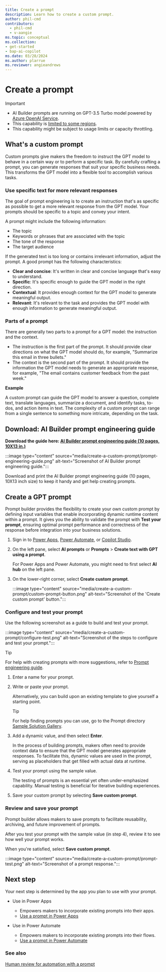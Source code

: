 ```yaml
---
title: Create a prompt
description: Learn how to create a custom prompt.
author: phil-cmd
contributors:
  - phil-cmd
  - v-aangie
ms.topic: conceptual
ms.collection: 
- get-started
- bap-ai-copilot
ms.date: 03/28/2024
ms.author: plarrue
ms.reviewer: angieandrews
---
```


# Create a prompt

> [!IMPORTANT]
> - AI Builder prompts are running on GPT-3.5 Turbo model powered by [Azure OpenAI Service](/azure/ai-services/openai/whats-new).
> - This capability is [limited to some regions](availability-region.md#prompts).
> - This capability might be subject to usage limits or capacity throttling.

## What's a custom prompt

Custom prompts give makers the freedom to instruct the GPT model to behave in a certain way or to perform a specific task. By carefully crafting a prompt, you can generate responses that suit your specific business needs. This transforms the GPT model into a flexible tool to accomplish various tasks.

### Use specific text for more relevant responses

The goal of prompt engineering is to create an instruction that's as specific as possible to get a more relevant response from the GPT model. Your prompts should be specific to a topic and convey your intent.

A prompt might include the following  information:

- The topic
- Keywords or phrases that are associated with the topic
- The tone of the response
- The target audience

If the generated text is too long or contains irrelevant information, adjust the prompt. A good prompt has the following characteristics:

- **Clear and concise**: It's written in clear and concise language that's easy to understand.
- **Specific**: It's specific enough to guide the GPT model in the right direction.
- **Contextual**: It provides enough context for the GPT model to generate meaningful output.
- **Relevant**: It's relevant to the task and provides the GPT model with enough information to generate meaningful output.

### Parts of a prompt

There are generally two parts to a prompt for a GPT model: the instruction and the context.

- The instruction is the first part of the prompt. It should provide clear directions on what the GPT model should do, for example, "Summarize this email in three bullets."
- The context is the second part of the prompt. It should provide the information the GPT model needs to generate an appropriate response, for example, "The email contains customer feedback from the past week."

**Example**

A custom prompt can guide the GPT model to answer a question, complete text, translate languages, summarize a document, and identify tasks, to-dos, and action items in text. The complexity of a custom prompt can range from a single sentence to something more intricate, depending on the task.

## Download: AI Builder prompt engineering guide

**Download the guide here: [AI Builder prompt engineering guide (10 pages, 10X13 in.)](https://go.microsoft.com/fwlink/?linkid=2255775)** 

:::image type="content" source="media/create-a-custom-prompt/prompt-engineering-guide.png" alt-text="Screenshot of AI Builder prompt engineering guide."::: 

Download and print the AI Builder prompt engineering guide (10 pages, 10X13 inch size) to keep it handy and get help creating prompts.

## Create a GPT prompt

Prompt builder provides the flexibility to create your own custom prompt by defining input variables that enable incorporating dynamic runtime content within a prompt. It gives you the ability to validate the prompt with **Test your prompt**, ensuring optimal prompt performance and correctness of the response before integration into your business solutions.

1. Sign in to [Power Apps](https://make.powerapps.com), [Power Automate](https://make.powerautomate.com), or [Copilot Studio](https://copilotstudio.microsoft.com).
1. On the left pane, select **AI prompts** or **Prompts** > **Create text with GPT using a prompt**.

    For Power Apps and Power Automate, you might need to first select **AI hub** on the left pane.

1. On the lower-right corner, select **Create custom prompt**.

    :::image type="content" source="media/create-a-custom-prompt/custom-prompt-button.png" alt-text="Screenshot of the 'Create custom prompt' button."::: 

### Configure and test your prompt

Use the following screenshot as a guide to build and test your prompt.

:::image type="content" source="media/create-a-custom-prompt/configure-test.png" alt-text="Screenshot of the steps to configure and test your prompt."::: 

> [!TIP]
> For help with creating prompts with more suggestions, refer to [Prompt engineering guide](#download-ai-builder-prompt-engineering-guide).

1. Enter a name for your prompt.
1. Write or paste your prompt.

    Alternatively, you can build upon an existing template to give yourself a starting point.

    > [!TIP]
    > For help finding prompts you can use, go to the Prompt directory [Sample Solution Gallery](https://aka.ms/power-prompts).

1. Add a dynamic value, and then select **Enter**.

    In the process of building prompts, makers often need to provide context data to ensure that the GPT model generates appropriate responses. To facilitate this, dynamic values are used in the prompt, serving as placeholders that get filled with actual data at runtime.
  
1. Test your prompt using the sample value.

    The testing of prompts is an essential yet often under-emphasized capability. Manual testing is beneficial for iterative building experiences.

1. Save your custom prompt by selecting **Save custom prompt**.

### Review and save your prompt

Prompt builder allows makers to save prompts to facilitate reusability, archiving, and future improvement of prompts.

After you test your prompt with the sample value (in step 4), review it to see how well your prompt works.

When you're satisfied, select **Save custom prompt**.

:::image type="content" source="media/create-a-custom-prompt/prompt-test.png" alt-text="Screenshot of a prompt response.":::

## Next step

Your next step is determined by the app you plan to use with your prompt.

- Use in Power Apps
  - Empowers makers to incorporate existing prompts into their apps.
  - [Use a prompt in Power Apps](use-a-custom-prompt-in-app.md)

- Use in Power Automate
  - Empowers makers to incorporate existing prompts into their flows.
  - [Use a prompt in Power Automate](use-a-custom-prompt-in-flow.md)

### See also

[Human review for automation with a prompt](azure-openai-human-review.md)
